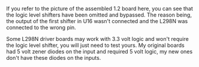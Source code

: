If you refer to the picture of the assembled 1.2 board here, you can see that the logic level shifters have been omitted and bypassed. The reason being, the output of the first shifter in U16 wasn't connected and the L298N was connected to the wrong pin.

Some L298N driver boards may work with 3.3 volt logic and won't require the logic level shifter, you will just need to test yours. My original boards had 5 volt zener diodes on the input and required 5 volt logic, my new ones don't have these diodes on the inputs.
